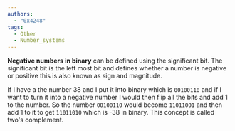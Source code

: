 ```yaml
---
authors:
  - "0x4248"
tags:
  - Other
  - Number_systems
---
```

**Negative numbers in binary** can be defined using the significant bit. The significant bit is the left most bit and defines whether a number is negative or positive this is also known as sign and magnitude.

If I have a the number 38 and I put it into binary which is `00100110` and if I want to turn it into a negative number I would then flip all the bits and add 1 to the number. So the number `00100110` would become `11011001` and then add 1 to it to get `11011010` which is -38 in binary. This concept is called two's complement.